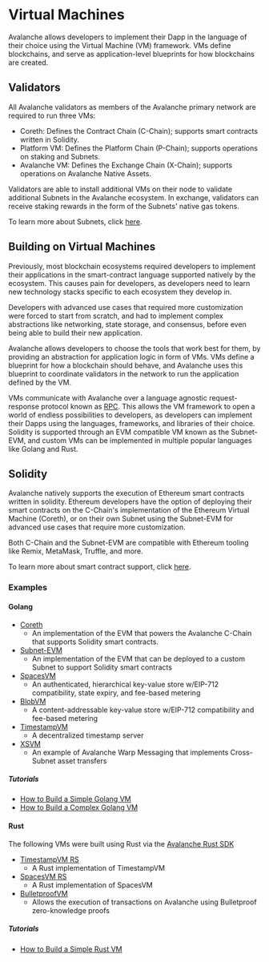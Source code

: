 # Virtual Machines

Avalanche allows developers to implement their Dapp in the language of their choice using the 
Virtual Machine (VM) framework. VMs define blockchains, and serve as application-level blueprints 
for how blockchains are created.

## Validators

All Avalanche validators as members of the Avalanche primary network are required to run three VMs:

- Coreth: Defines the Contract Chain (C-Chain); supports smart contracts written in Solidity.
- Platform VM: Defines the Platform Chain (P-Chain); supports operations on staking and Subnets.
- Avalanche VM: Defines the Exchange Chain (X-Chain); supports operations on Avalanche Native
  Assets.

Validators are able to install additional VMs on their node to validate additional Subnets in
the Avalanche ecosystem. In exchange, validators can receive staking rewards in the form of the
Subnets' native gas tokens.

To learn more about Subnets, click [here](/docs/subnets/README.md).

## Building on Virtual Machines

Previously, most blockchain ecosystems required developers to implement their applications in 
the smart-contract language supported natively by the ecosystem. This causes pain for developers,
as developers need to learn new technology stacks specific to each ecosystem they develop in.

Developers with advanced use cases that required more customization were forced to start from 
scratch, and had to implement complex abstractions like networking, state storage, and consensus,
before even being able to build their new application.

Avalanche allows developers to choose the tools that work best for them, by providing an 
abstraction for application logic in form of VMs. VMs define a blueprint for how a blockchain 
should behave, and Avalanche uses this blueprint to coordinate validators in the network to run 
the application defined by the VM.

VMs communicate with Avalanche over a language agnostic request-response protocol known as
[RPC](https://en.wikipedia.org/wiki/Remote_procedure_call). This allows the VM framework to 
open a world of endless possibilities to developers, as developers can implement their Dapps using 
the languages, frameworks, and libraries of their choice. Solidity is supported through an EVM
compatible VM known as the Subnet-EVM, and custom VMs can be implemented in multiple popular
languages like Golang and Rust.

## Solidity

Avalanche natively supports the execution of Ethereum smart contracts written in solidity. Ethereum
developers have the option of deploying their smart contracts on the C-Chain's implementation of the
Ethereum Virtual Machine (Coreth), or on their own Subnet using the Subnet-EVM for advanced use
cases that require more customization.

Both C-Chain and the Subnet-EVM are compatible with Ethereum tooling like Remix, MetaMask,
Truffle, and more.

To learn more about smart contract support, click [here](/docs/dapps/launch-your-ethereum-dapp.md).

### Examples

#### Golang

- [Coreth](https://github.com/ava-labs/coreth)
  - An implementation of the EVM that powers the Avalanche C-Chain that supports Solidity smart
  contracts.
- [Subnet-EVM](https://github.com/ava-labs/subnet-evm)
  - An implementation of the EVM that can be deployed to a custom Subnet to support Solidity smart
  contracts
- [SpacesVM](https://github.com/ava-labs/spacesvm)
  - An authenticated, hierarchical key-value store w/EIP-712 compatibility, state expiry, and
  fee-based metering
- [BlobVM](https://github.com/ava-labs/blobvm)
  - A content-addressable key-value store w/EIP-712 compatibility and fee-based metering
- [TimestampVM](https://github.com/ava-labs/timestampvm)
  - A decentralized timestamp server
- [XSVM](https://github.com/ava-labs/xsvm)
  - An example of Avalanche Warp Messaging that implements Cross-Subnet asset transfers

##### Tutorials

- [How to Build a Simple Golang VM](https://docs.avax.network/subnets/create-a-vm-timestampvm)
- [How to Build a Complex Golang VM](https://docs.avax.network/subnets/create-a-vm-blobvm)

#### Rust

The following VMs were built using Rust via the [Avalanche Rust SDK](https://crates.io/crates/avalanche-types)

- [TimestampVM RS](https://github.com/ava-labs/timestampvm-rs)
  - A Rust implementation of TimestampVM
- [SpacesVM RS](https://github.com/ava-labs/spacesvm-rs)
  - A Rust implementation of SpacesVM
- [BulletproofVM](https://github.com/usmaneth/BulletproofVM)
  - Allows the execution of transactions on Avalanche using Bulletproof zero-knowledge proofs

##### Tutorials

- [How to Build a Simple Rust VM](https://docs.avax.network/subnets/create-a-simple-rust-vm)
